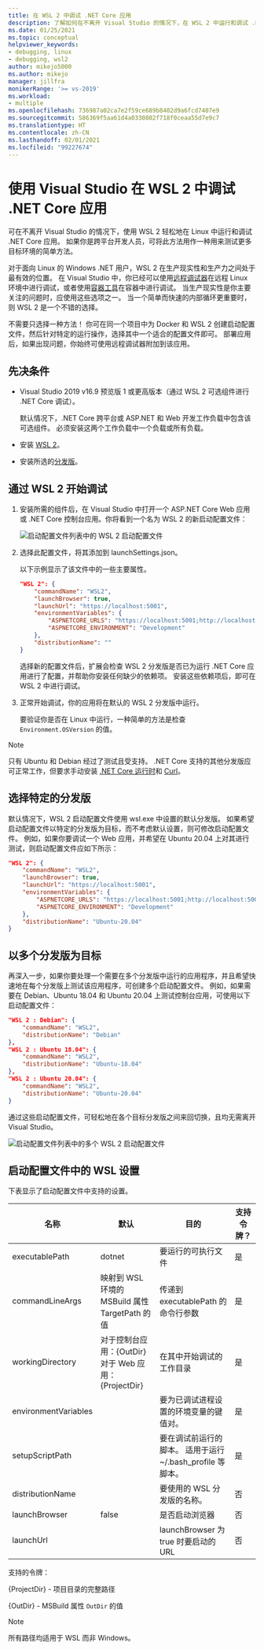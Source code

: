```yaml
---
title: 在 WSL 2 中调试 .NET Core 应用
description: 了解如何在不离开 Visual Studio 的情况下，在 WSL 2 中运行和调试 .NET Core 应用。
ms.date: 01/25/2021
ms.topic: conceptual
helpviewer_keywords:
- debugging, linux
- debugging, wsl2
author: mikejo5000
ms.author: mikejo
manager: jillfra
monikerRange: '>= vs-2019'
ms.workload:
- multiple
ms.openlocfilehash: 736987a02ca7e2f59ce689b8402d9a6fcd7407e9
ms.sourcegitcommit: 586369f5aa61d4a0330802f718f0ceaa55d7e9c7
ms.translationtype: HT
ms.contentlocale: zh-CN
ms.lasthandoff: 02/01/2021
ms.locfileid: "99227674"
---
```

# <a name="debug-net-core-apps-in-wsl-2-with-visual-studio"></a>使用 Visual Studio 在 WSL 2 中调试 .NET Core 应用

可在不离开 Visual Studio 的情况下，使用 WSL 2 轻松地在 Linux 中运行和调试 .NET Core 应用。 如果你是跨平台开发人员，可将此方法用作一种用来测试更多目标环境的简单方法。

对于面向 Linux 的 Windows .NET 用户，WSL 2 在生产现实性和生产力之间处于最有效的位置。 在 Visual Studio 中，你已经可以使用[远程调试器](../debugger/remote-debugging-dotnet-core-linux-with-ssh.md)在远程 Linux 环境中进行调试，或者使用[容器工具](../containers/overview.md)在容器中进行调试。 当生产现实性是你主要关注的问题时，应使用这些选项之一。 当一个简单而快速的内部循环更重要时，则 WSL 2 是一个不错的选择。

不需要只选择一种方法！ 你可在同一个项目中为 Docker 和 WSL 2 创建启动配置文件，然后针对特定的运行操作，选择其中一个适合的配置文件即可。 部署应用后，如果出现问题，你始终可使用远程调试器附加到该应用。

## <a name="prerequisites"></a>先决条件

- Visual Studio 2019 v16.9 预览版 1 或更高版本（通过 WSL 2 可选组件进行 .NET Core 调试）。

  默认情况下，.NET Core 跨平台或 ASP.NET 和 Web 开发工作负载中包含该可选组件。 必须安装这两个工作负载中一个负载或所有负载。

- 安装 [WSL 2](/windows/wsl/about)。

- 安装所选的[分发版](https://aka.ms/wslstore)。

## <a name="start-debugging-with-wsl-2"></a>通过 WSL 2 开始调试

1. 安装所需的组件后，在 Visual Studio 中打开一个 ASP.NET Core Web 应用或 .NET Core 控制台应用。你将看到一个名为 WSL 2 的新启动配置文件：

   ![启动配置文件列表中的 WSL 2 启动配置文件](media/linux-wsl2-debugging-select-launch-profile.png)

1. 选择此配置文件，将其添加到 launchSettings.json。

   以下示例显示了该文件中的一些主要属性。

    ```json
    "WSL 2": {
        "commandName": "WSL2",
        "launchBrowser": true,
        "launchUrl": "https://localhost:5001",
        "environmentVariables": {
            "ASPNETCORE_URLS": "https://localhost:5001;http://localhost:5000",
            "ASPNETCORE_ENVIRONMENT": "Development"
        },
        "distributionName": ""
    }
    ```

   选择新的配置文件后，扩展会检查 WSL 2 分发版是否已为运行 .NET Core 应用进行了配置，并帮助你安装任何缺少的依赖项。 安装这些依赖项后，即可在 WSL 2 中进行调试。

1. 正常开始调试，你的应用将在默认的 WSL 2 分发版中运行。

   要验证你是否在 Linux 中运行，一种简单的方法是检查 `Environment.OSVersion` 的值。

>[!NOTE]
> 只有 Ubuntu 和 Debian 经过了测试且受支持。 .NET Core 支持的其他分发版应可正常工作，但要求手动安装 [.NET Core 运行时](https://aka.ms/wsldotnet)和 [Curl](https://curl.haxx.se/)。

## <a name="choose-a-specific-distribution"></a>选择特定的分发版

默认情况下，WSL 2 启动配置文件使用 wsl.exe 中设置的默认分发版。 如果希望启动配置文件以特定的分发版为目标，而不考虑默认设置，则可修改启动配置文件。 例如，如果你要调试一个 Web 应用，并希望在 Ubuntu 20.04 上对其进行测试，则启动配置文件应如下所示：

```json
"WSL 2": {
    "commandName": "WSL2",
    "launchBrowser": true,
    "launchUrl": "https://localhost:5001",
    "environmentVariables": {
        "ASPNETCORE_URLS": "https://localhost:5001;http://localhost:5000",
        "ASPNETCORE_ENVIRONMENT": "Development"
    },
    "distributionName": "Ubuntu-20.04"
}
```

## <a name="target-multiple-distributions"></a>以多个分发版为目标

再深入一步，如果你要处理一个需要在多个分发版中运行的应用程序，并且希望快速地在每个分发版上测试该应用程序，可创建多个启动配置文件。 例如，如果需要在 Debian、Ubuntu 18.04 和 Ubuntu 20.04 上测试控制台应用，可使用以下启动配置文件：

```json
"WSL 2 : Debian": {
    "commandName": "WSL2",
    "distributionName": "Debian"
},
"WSL 2 : Ubuntu 18.04": {
    "commandName": "WSL2",
    "distributionName": "Ubuntu-18.04"
},
"WSL 2 : Ubuntu 20.04": {
    "commandName": "WSL2",
    "distributionName": "Ubuntu-20.04"
}
```

通过这些启动配置文件，可轻松地在各个目标分发版之间来回切换，且均无需离开 Visual Studio。

![启动配置文件列表中的多个 WSL 2 启动配置文件](media/linux-wsl2-debugging-switch-target-distribution.png)

## <a name="wsl-settings-in-the-launch-profile"></a>启动配置文件中的 WSL 设置

下表显示了启动配置文件中支持的设置。

|名称|默认|目的|支持令牌？|
|-|-|-|-|
|executablePath|dotnet|要运行的可执行文件|是|
|commandLineArgs|映射到 WSL 环境的 MSBuild 属性 TargetPath 的值|传递到 executablePath 的命令行参数|是|
|workingDirectory|对于控制台应用：{OutDir}</br>对于 Web 应用：{ProjectDir}|在其中开始调试的工作目录|是|
|environmentVariables||要为已调试进程设置的环境变量的键值对。|是|
|setupScriptPath||要在调试前运行的脚本。 适用于运行 ~/.bash_profile 等脚本。|是|
|distributionName||要使用的 WSL 分发版的名称。|否|
|launchBrowser|false|是否启动浏览器|否|
|launchUrl||launchBrowser 为 true 时要启动的 URL|否|

支持的令牌：

{ProjectDir} - 项目目录的完整路径

{OutDir} - MSBuild 属性 `OutDir` 的值

>[!NOTE]
> 所有路径均适用于 WSL 而非 Windows。
